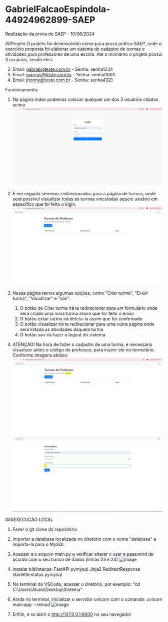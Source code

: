 # GabrielFalcaoEspindola-44924962899-SAEP
Realização da prova do SAEP - 10/06/2024

##Projeto 
O projeto foi desenvolvido como para prova prática SAEP, onde o exercício proposta foi elaborar um sistema de cadastro de turmas e atividades para professores de uma escola. 
Até o momento o projeto possui 3 usuários, sendo eles: 

2. Email: gabriel@teste.com.br - Senha: senha1234 
3. Email: marcus@teste.com.br - Senha: senha0000
4. Email: jhonny@teste.com.br - Senha: senha4321

Funcionamento:
1. Na página index podemos colocar qualquer um dos 3 usuários citados acima  
![alt text](image.png)

2. E em seguida seremos redirecionados para a página de turmas, onde será possível visualizar todas as turmas vinculadas aquele usuário em específico que foi feito o login. 
![alt text](image-1.png)

3. Nessa página temos algumas opções, como "Criar turma", "Exluir turma", "Visualizar" e "sair". 
   1. O botão de Criar turma irá te redirecionar para um formulário onde será criado uma nova turma assim que for feito o envio 
   2. O botão exluir turma irá deleta-la assim que for confirmado 
   3. O botão visualizar irá te redirecionar para uma outra página onde será listada as atividades daquela turma 
   4. O botão sair irá fazer o logout do sistema 

4. ATENÇÃO! Na hora de fazer o cadastro de uma turma, é necessário visualizar antes o código do professor, para inserir ele no formulário. Conforme imagens abaixo: 
   ![alt text](image-2.png)
   ![alt text](image-3.png)






###EXECUÇÃO LOCAL 
1. Fazer o git clone do repositório

2. Importar a database localizada no diretório com o nome "database" e importa-la para o MySQL

3. Acessar a o arquivo main.py e verificar alterar o user e password de acordo com o seu banco de dados (linhas 23 e 24)
   ![image](https://github.com/gabrielfalcaoesp/SimuladoSAEP/assets/127162444/c99614c6-2e34-4daf-9371-8ffe2d5f0b99)


5. instalar bibliotecas:
   FastAPI
   pymysql
   Jinja2
   RedirectResponse
   starlette.status
   pymysql

6. No terminal do VSCode, acessar o diretório, por exemplo:
   "cd C:\Users\Aluno\Desktop\Sistema"

7. Ainda no terminal, inicializar o servidor uvicorn com o comando:
   uvicorn main:app --reload
   ![image](https://github.com/gabrielfalcaoesp/SimuladoSAEP/assets/127162444/4d1aa686-355e-4bb2-b699-15e934b0f2e4)

8. Enfim, é so abrir o http://127.0.0.1:8000 no seu navegador 
